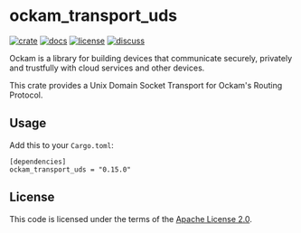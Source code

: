 # ockam_transport_uds

[![crate][crate-image]][crate-link]
[![docs][docs-image]][docs-link]
[![license][license-image]][license-link]
[![discuss][discuss-image]][discuss-link]

Ockam is a library for building devices that communicate securely, privately
and trustfully with cloud services and other devices.

This crate provides a Unix Domain Socket Transport for Ockam's Routing Protocol.


## Usage

Add this to your `Cargo.toml`:

```
[dependencies]
ockam_transport_uds = "0.15.0"
```

## License

This code is licensed under the terms of the [Apache License 2.0][license-link].

[main-ockam-crate-link]: https://crates.io/crates/ockam

[crate-image]: https://img.shields.io/crates/v/ockam_transport_uds.svg
[crate-link]: https://crates.io/crates/ockam_transport_uds

[docs-image]: https://docs.rs/ockam_transport_uds/badge.svg
[docs-link]: https://docs.rs/ockam_transport_uds

[license-image]: https://img.shields.io/badge/License-Apache%202.0-green.svg
[license-link]: https://github.com/build-trust/ockam/blob/HEAD/LICENSE

[discuss-image]: https://img.shields.io/badge/Discuss-Github%20Discussions-ff70b4.svg
[discuss-link]: https://github.com/build-trust/ockam/discussions
